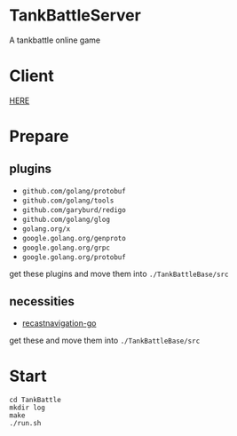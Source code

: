 # TankBattleServer
A tankbattle online game

# Client
[HERE]()

# Prepare
## plugins
  - `github.com/golang/protobuf`
  - `github.com/golang/tools`
  - `github.com/garyburd/redigo`
  - `github.com/golang/glog`
  - `golang.org/x`
  - `google.golang.org/genproto`
  - `google.golang.org/grpc`
  - `google.golang.org/protobuf`

get these plugins and move them into `./TankBattleBase/src`

## necessities
  - [recastnavigation-go](https://github.com/fananchong/recastnavigation-go)

get these and move them into `./TankBattleBase/src`

# Start

~~~shell
cd TankBattle
mkdir log
make
./run.sh
~~~

